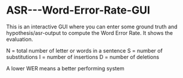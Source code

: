 # ASR---Word-Error-Rate-GUI
This is an interactive GUI where you can enter some ground truth and hypothesis/asr-output to compute the Word Error Rate. It shows the evaluation.

N = total number of letter or words in a sentence
S = number of substitutions
I = number of insertions
D = number of deletions

A lower WER means a better performing system
